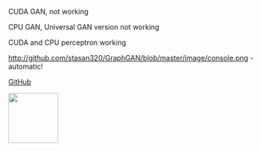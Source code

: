 CUDA GAN, not working

CPU GAN, Universal GAN version not working 

CUDA and CPU perceptron working

http://github.com/stasan320/GraphGAN/blob/master/image/console.png - automatic!

[GitHub](http://github.com/stasan320/GraphGAN/blob/master/image/console.png?raw=true)

<img align="left" width="100" height="100" src="http://github.com/stasan320/GraphGAN/blob/master/image/console.png">
